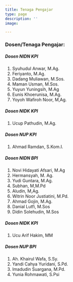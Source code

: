 ```yaml
---
title: Tenaga Pengajar
type: page
description: ''
image: 

---
```

### Dosen/Tenaga Pengajar:

##### Dosen NIDN KPI

1. Syuhudul Anwar, M.Ag.
2. Feriyanto, M.Ag.
3. Dadang Muliawan, M.Sos.
4. Maman Usman, M.Sos.
5. Yuyun Yuningsih, M.Ag
6. Eunis Khoerunisa, M.Ag.
7. Yoyoh Wafiroh Noor, M,Ag.

##### Dosen NIDK KPI

1. Ucup Pathudin, M.Ag.

##### Dosen NUP KPI

1. Ahmad Ramdan, S.Kom.I.

##### Dosen NIDN BPI

1. Novi Hidayati Afsari, M.Ag
2. Hermansyah, M. Ag.
3. Yudi Guntara, M.Ag.
4. Subhan, M,M.Pd
5. Aludin, M,Ag.
6. Witrin Noor Justiatini, M.Pd.
7. Ahmad Gojin, M.Ag.
8. Danial Lutfi, M.Sos
9. Didin Solehudin, M.Sos

##### Dosen NIDK KPI

1. Ucu Arif Hakim, MM

##### Dosen NUP BPI

1. Ah. Khairul Wafa, S.Sy.
2. Yandi Cahya Yuridani, S.Pd.
3. Imadudin Suargana, M.Pd.
4. Yunia Rohmawati, S.Psi